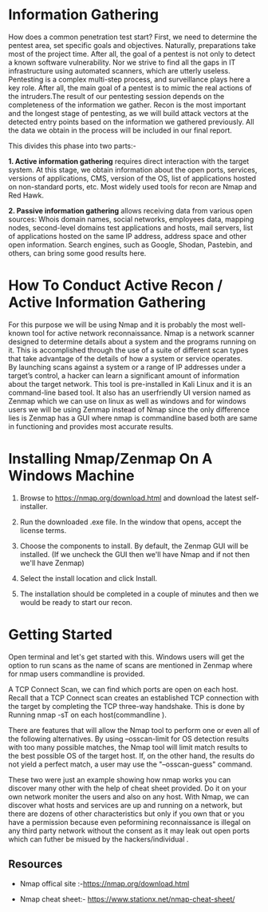 # Information Gathering
  How does a common penetration test start? First, we need to determine the pentest area, set specific goals and objectives. Naturally, preparations take most of the project time. After all, the goal of a pentest is not only to detect a known software vulnerability. Nor we strive to find all the gaps in IT infrastructure using automated scanners, which are utterly useless. Pentesting is a complex multi-step process, and surveillance plays here a key role. After all, the main goal of a pentest is to mimic the real actions of the intruders.The result of our pentesting session depends on the completeness of the information we gather. Recon is the most important and the longest stage of pentesting, as we will build attack vectors at the detected entry points based on the information we gathered previously. All the data we obtain in the process will be included in our final report.  

  This divides this phase into two parts:-

  **1. Active information gathering** requires direct interaction with the target system. At this stage, we obtain information about the open
  ports, services, versions of applications, CMS, version of the OS, list of applications hosted on non-standard ports, etc. Most widely
  used tools for recon are Nmap and Red Hawk.

  **2. Passive information gathering** allows receiving data from various open sources: Whois domain names, social networks, employees data, mapping nodes, second-level domains test applications and hosts, mail servers, list of applications hosted on the same IP address, address space and other open information. Search engines, such as Google,  Shodan, Pastebin, and others, can bring some good results here.
 
# How To Conduct Active Recon / Active Information Gathering
  
  For this purpose we will be using Nmap and it is probably the most well-known tool for active network reconnaissance. Nmap is a network scanner designed to determine details about a system and the programs running on it. This is accomplished through the use of a suite of different scan types that take advantage of the details of how a system or service operates.<br> By launching scans against a system or a range of IP addresses under a target’s control, a hacker can learn a significant amount of information about the target network.
  This tool is pre-installed in Kali Linux and it is an command-line based tool. It also has an userfriendly UI version named as Zenmap which we can use on linux as well as windows and for windows users we will be using Zenmap instead of Nmap since the only difference lies is Zenmap has a GUI where nmap is commandline based both are same in functioning and provides most accurate results.
 

# Installing Nmap/Zenmap On  A Windows Machine
  
  1. Browse to https://nmap.org/download.html and download the latest self-installer.
  
  2. Run the downloaded .exe file. In the window that opens, accept the license terms.
 
  3. Choose the components to install. By default, the Zenmap GUI will be installed. (If we uncheck the GUI then we'll have Nmap and if not then we'll have Zenmap)
 
  4. Select the install location and click Install.
 
  5. The installation should be completed in a couple of minutes and then we would be ready to start our recon.
  
  
# Getting Started
  Open terminal and let's get started with this. Windows users will get the option to run scans as the name of scans are mentioned in Zenmap where for nmap users commandline is provided.
  
  A TCP Connect Scan, we can find which ports are open on each host. Recall that a TCP Connect scan creates an established TCP connection with the target by completing the TCP three-way handshake. This is done by Running nmap -sT on each host(commandline ).
  
  There are features that will allow the Nmap tool to perform one or even all of the following alternatives. By using –osscan-limit for OS detection results with too many possible matches, the Nmap tool will limit match results to the best possible OS of the target host. If, on the other hand, the results do not yield a perfect match, a user may use the "–osscan-guess" command.
  
  These two were just an example showing how nmap  works you can discover many other with the help of cheat sheet provided. Do it on your own network moniter the users and also on any host. With Nmap, we can discover what hosts and services are up and running on a network, but there are dozens of other characteristics but only if you own that or you have a permission because even peformining reconnaissance is illegal on any third party network without the consent as it may leak out open ports which can futher be misued by the hackers/individual . 
  
## Resources
 
- Nmap offical site :-https://nmap.org/download.html

- Nmap cheat sheet:- https://www.stationx.net/nmap-cheat-sheet/
  
  
  